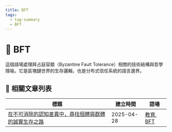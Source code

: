 ```yaml
---
title: BFT
tags:
  - tag-summary
  - BFT
---
```


# 🔐 BFT

這個語場處理拜占庭容錯（Byzantine Fault Tolerance）相關的技術結構與哲學隱喻。它是區塊鏈世界的生存邏輯，也是分布式信任系統的語言邊界。

## 📑 相關文章列表

| 標題 | 建立時間 | 語場 |
|------|------------|--------|
| [在不可消除的認知差異中，尋找個體與群體的誠實生存之路](/conversation/在不可消除的認知差異中，尋找個體與群體的誠實生存之路.md) | 2025-04-28 | [教育](/tags/教育.md), [BFT](/tags/BFT.md) |
